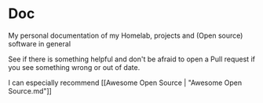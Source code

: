 # Doc
My personal documentation of my Homelab, projects and (Open source) software in general

See if there is something helpful and don't be afraid to open a Pull request if you see something wrong or out of date.

I can especially recommend [[Awesome Open Source | "Awesome Open Source.md"]]
